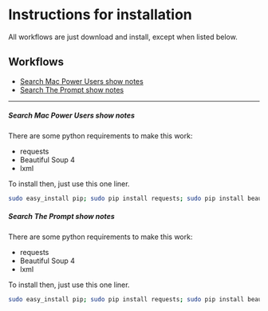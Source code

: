 # Instructions for installation

All workflows are just download and install, except when listed below.

## Workflows

* [Search Mac Power Users show notes](#search-mac-power-users-show-notes)
* [Search The Prompt show notes](#search-the-prompt-show-notes)

- - -

##### Search Mac Power Users show notes

There are some python requirements to make this work:
* requests
* Beautiful Soup 4
* lxml

To install then, just use this one liner.

```bash
sudo easy_install pip; sudo pip install requests; sudo pip install beautifulsoup4; sudo pip install lxml
```

##### Search The Prompt show notes

There are some python requirements to make this work:
* requests
* Beautiful Soup 4
* lxml

To install then, just use this one liner.

```bash
sudo easy_install pip; sudo pip install requests; sudo pip install beautifulsoup4; sudo pip install lxml
```
